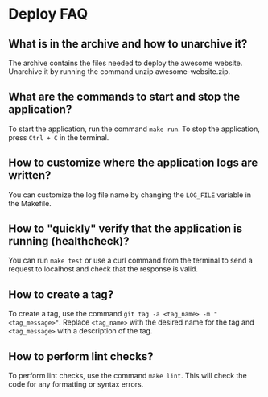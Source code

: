 # Deploy FAQ

## What is in the archive and how to unarchive it?

The archive contains the files needed to deploy the awesome website. Unarchive it by running the command unzip awesome-website.zip.

## What are the commands to start and stop the application?

To start the application, run the command `make run`. To stop the application, press `Ctrl + C` in the terminal.

## How to customize where the application logs are written?

You can customize the log file name by changing the `LOG_FILE` variable in the Makefile.

## How to "quickly" verify that the application is running (healthcheck)?

You can run `make test` or use a curl command from the terminal to send a request to localhost and check that the response is valid.

## How to create a tag?

To create a tag, use the command `git tag -a <tag_name> -m "<tag_message>"`. Replace `<tag_name>` with the desired name for the tag and `<tag_message>` with a description of the tag.

## How to perform lint checks?

To perform lint checks, use the command `make lint`. This will check the code for any formatting or syntax errors.
